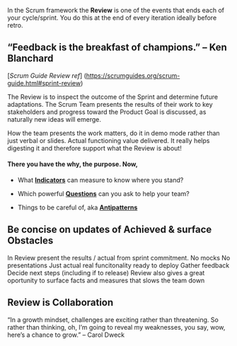 In the Scrum framework the **Review** is one of the events that ends each of your cycle/sprint. You do this at the end of every iteration ideally before retro.

## “Feedback is the breakfast of champions.” – Ken Blanchard

[*Scrum Guide Review ref*] (https://scrumguides.org/scrum-guide.html#sprint-review)

The Review is to inspect the outcome of the Sprint and determine future adaptations. The Scrum Team presents the results of their work to key stakeholders and progress toward the Product Goal is discussed, as naturally new ideas will emerge.

How the team presents the work matters, do it in demo mode rather than just verbal or slides. Actual functioning value delivered. It really helps digesting it and therefore support what the Review is about!

#### There you have the why, the purpose. Now,

* What [**Indicators**](https://github.com/GarciaInes/Scrum-Mastering/blob/main/Review/Indicators.md) can measure to know where you stand?

* Which powerful [**Questions**](https://github.com/GarciaInes/Scrum-Mastering/blob/main/Review/Questions.md) can you ask to help your team?

* Things to be careful of, aka [**Antipatterns**](https://github.com/GarciaInes/Scrum-Mastering/blob/main/Review/Antipatterns.md)


## Be concise on updates of Achieved & surface Obstacles

In Review present the results / actual from sprint commitment.
No mocks
No presentations
Just actual real funcitonality ready to deploy
Gather feedback 
Decide next steps (including if to release)
Review also gives a great oportunity to surface facts and measures that slows the team down

## Review is Collaboration

“In a growth mindset, challenges are exciting rather than threatening. 
So rather than thinking, oh, I’m going to reveal my weaknesses, 
you say, wow, here’s a chance to grow.”
– Carol Dweck
